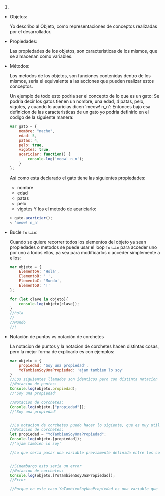 1. 

* Objetos:

    Yo describo al Objeto, como representaciones de conceptos realizadas por el desarrollador.


* Propiedades:

    Las propiedades de los objetos, son caracteristicas de los mismos, que se almacenan como variables.


* Métodos:

    Los metodos de los objetos, son funciones contenidas dentro de los mismos, seria el equivalente a las acciones que pueden realizar estos conceptos.


    Un ejemplo de todo esto podria ser el concepto de lo que es un gato:
    Se podria decir los gatos tienen un nombre, una edad, 4 patas, pelo, vigotes, y cuando lo acaricias dicen 'meow! n_n':
    Entonces bajo esa definicion de las caracteristicas de un gato yo podria definirlo en el codigo de la siguiente manera:
    ```javascript
    var gato = {
        nombre: "nacho",
        edad: 5,
        patas: 4,
        pelo: true,
        vigotes: true,
        acariciar: function() {
            console.log('meow! n_n');
        }
    };
    ```
    Asi como esta declarado el gato tiene las siguientes propiedades:
    * nombre
    * edad
    * patas
    * pelo
    * vigotes
    Y los el metodo de acariciarlo:
    ```javascript
    > gato.acariciar();
    < 'meow! n_n'
    ```


* Bucle `for…in`:

    Cuando se quiere recorrer todos los elementos del objeto ya sean propiedades o metodos se puede usar el loop `for…in` para acceder uno por uno a todos ellos, ya sea para modificarlos o acceder simplemente a ellos:
    ```javascript
    var objeto = {
        ElementoA: 'Hola',
        ElementoB: ' ',
        ElementoC: 'Mundo',
        ElementoD: '!'
    };

    for (let clave in objeto){
        console.log(objeto[clave]);
    }
    //hola
    // 
    //Mundo
    //!
    ```


* Notación de puntos vs notación de corchetes

    La notacion de puntos y la notacion de corchetes hacen distintas cosas, pero la mejor forma de explicarlo es con ejemplos:
    ```javascript
    var objeto = {
        propiedad: 'Soy una propiedad',
        YoTambienSoyUnaPropiedad: 'ajam tambien lo soy'
    }
    //Los siguientes llamados son identicos pero con distinta notacion
    //Notacion de puntos:
    Console.log(objeto.propiedad); 
    //'Soy una propiedad'

    //Notacion de corchetes:
    Console.log(objeto.["propiedad"]);
    //'Soy una propiedad'


    //La notacion de corchetes puedo hacer lo sigiente, que es muy util
    //Notacion de corchetes:
    let propiedad = "YoTambienSoyUnaPropiedad";
    Console.log(objeto.[propiedad]);
    //'ajam tambien lo soy'

    //Lo que seria pasar una variable previamente definida entre los corchetes


    //Sinembargo esto seria un error
    //Notacion de corchetes:
    Console.log(objeto.[YoTambienSoyUnaPropiedad]); 
    //Error

    //Porque en este caso YoTambienSoyUnaPropiedad es una variable que no se declaro
    ```